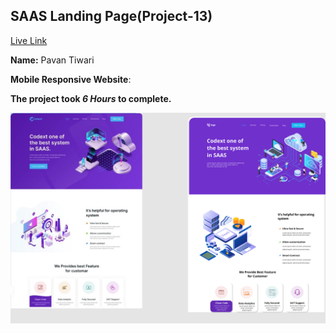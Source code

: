 

## SAAS Landing Page(Project-13)  
[Live Link](https://saas-landing-page-project-13.vercel.app/)

**Name:** Pavan Tiwari

**Mobile Responsive Website**:

**The project took ***6 Hours*** to complete.** 


![image](./13.png)